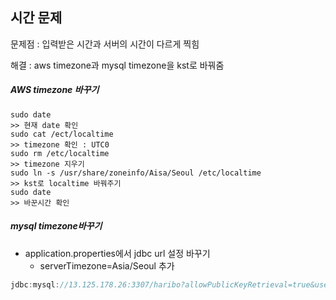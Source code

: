 ## 시간 문제

문제점 : 입력받은 시간과 서버의 시간이 다르게 찍힘

해결 : aws timezone과 mysql timezone을 kst로 바꿔줌

##### AWS timezone 바꾸기

```shell
sudo date
>> 현재 date 확인
sudo cat /ect/localtime
>> timezone 확인 : UTC0
sudo rm /etc/localtime
>> timezone 지우기
sudo ln -s /usr/share/zoneinfo/Aisa/Seoul /etc/localtime
>> kst로 localtime 바꿔주기
sudo date
>> 바꾼시간 확인
```

##### mysql timezone바꾸기

- application.properties에서 jdbc url 설정 바꾸기
  - serverTimezone=Asia/Seoul 추가

```java
jdbc:mysql://13.125.178.26:3307/haribo?allowPublicKeyRetrieval=true&useSSL=false&serverTimezone=Asia/Seoul
```
